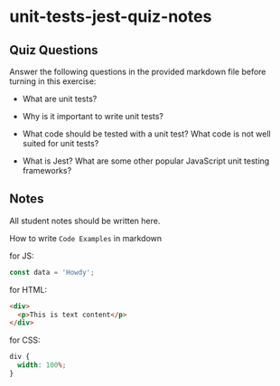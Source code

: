 # unit-tests-jest-quiz-notes

## Quiz Questions

Answer the following questions in the provided markdown file before turning in this exercise:

- What are unit tests?

- Why is it important to write unit tests?

- What code should be tested with a unit test? What code is not well suited for unit tests?

- What is Jest? What are some other popular JavaScript unit testing frameworks?

## Notes

All student notes should be written here.

How to write `Code Examples` in markdown

for JS:

```js
const data = 'Howdy';
```

for HTML:

```html
<div>
  <p>This is text content</p>
</div>
```

for CSS:

```css
div {
  width: 100%;
}
```
